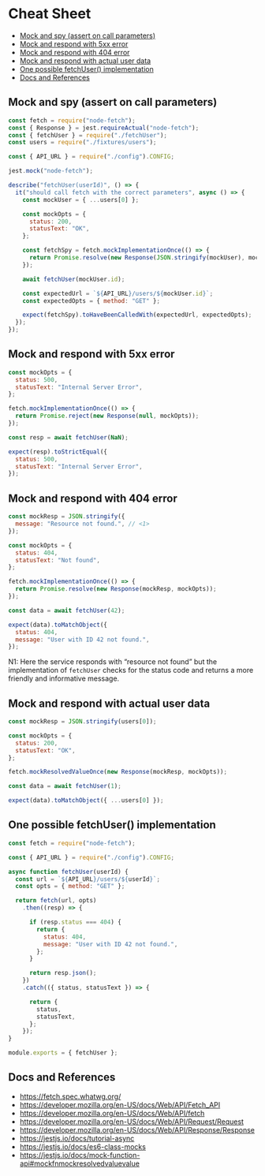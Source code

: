 # Cheat Sheet

* [Mock and spy (assert on call parameters)](#mock-and-spy-(assert-on-call-parameters))
* [Mock and respond with 5xx error](#mock-and-respond-with-5xx-error)
* [Mock and respond with 404 error](#mock-and-respond-with-404-error)
* [Mock and respond with actual user data](#mock-and-respond-with-actual-user-data)
* [One possible fetchUser() implementation](#one-possible-fetchuser()-implementation)
* [Docs and References](#docs-and-references)

## Mock and spy (assert on call parameters)

```javascript
const fetch = require("node-fetch");
const { Response } = jest.requireActual("node-fetch");
const { fetchUser } = require("./fetchUser");
const users = require("./fixtures/users");

const { API_URL } = require("./config").CONFIG;

jest.mock("node-fetch");

describe("fetchUser(userId)", () => {
  it("should call fetch with the correct parameters", async () => {
    const mockUser = { ...users[0] };

    const mockOpts = {
      status: 200,
      statusText: "OK",
    };

    const fetchSpy = fetch.mockImplementationOnce(() => {
      return Promise.resolve(new Response(JSON.stringify(mockUser), mockOpts));
    });

    await fetchUser(mockUser.id);

    const expectedUrl = `${API_URL}/users/${mockUser.id}`;
    const expectedOpts = { method: "GET" };

    expect(fetchSpy).toHaveBeenCalledWith(expectedUrl, expectedOpts);
  });
});
```



## Mock and respond with 5xx error

```javascript
const mockOpts = {
  status: 500,
  statusText: "Internal Server Error",
};

fetch.mockImplementationOnce(() => {
  return Promise.reject(new Response(null, mockOpts));
});

const resp = await fetchUser(NaN);

expect(resp).toStrictEqual({
  status: 500,
  statusText: "Internal Server Error",
});
```



## Mock and respond with 404 error

```javascript
const mockResp = JSON.stringify({
  message: "Resource not found.", // <1>
});

const mockOpts = {
  status: 404,
  statusText: "Not found",
};

fetch.mockImplementationOnce(() => {
  return Promise.resolve(new Response(mockResp, mockOpts));
});

const data = await fetchUser(42);

expect(data).toMatchObject({
  status: 404,
  message: "User with ID 42 not found.",
});

```

N1: Here the service responds with “resource not found” but the implementation of `fetchUser` checks for the status code and returns a more friendly and informative message.



## Mock and respond with actual user data

```javascript
const mockResp = JSON.stringify(users[0]);

const mockOpts = {
  status: 200,
  statusText: "OK",
};

fetch.mockResolvedValueOnce(new Response(mockResp, mockOpts));

const data = await fetchUser(1);

expect(data).toMatchObject({ ...users[0] });
```



## One possible fetchUser() implementation

```javascript
const fetch = require("node-fetch");

const { API_URL } = require("./config").CONFIG;

async function fetchUser(userId) {
  const url = `${API_URL}/users/${userId}`;
  const opts = { method: "GET" };

  return fetch(url, opts)
    .then((resp) => {

      if (resp.status === 404) {
        return {
          status: 404,
          message: "User with ID 42 not found.",
        };
      }

      return resp.json();
    })
    .catch(({ status, statusText }) => {

      return {
        status,
        statusText,
      };
    });
}

module.exports = { fetchUser };
```



## Docs and References

- https://fetch.spec.whatwg.org/
- https://developer.mozilla.org/en-US/docs/Web/API/Fetch_API
- https://developer.mozilla.org/en-US/docs/Web/API/fetch
- https://developer.mozilla.org/en-US/docs/Web/API/Request/Request
- https://developer.mozilla.org/en-US/docs/Web/API/Response/Response
- https://jestjs.io/docs/tutorial-async
- https://jestjs.io/docs/es6-class-mocks
- https://jestjs.io/docs/mock-function-api#mockfnmockresolvedvaluevalue

